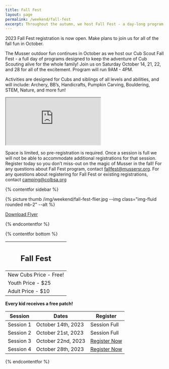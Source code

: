 ```yaml
---
title: Fall Fest
layout: page
permalink: /weekend/fall-fest
excerpt: Throughout the autumn, we host Fall Fest - a day-long program that keeps the adventure of Cub Scouting and Cub Camp happening for the whole family!
---
```


<div class="alert alert-warning" role="alert">2023 Fall Fest registration is now open. Make plans to join us for all of the fall fun in October.</div>

The Musser outdoor fun continues in October as we host our Cub Scout Fall Fest - a full day of programs designed to keep the adventure of Cub Scouting alive for the whole family! Join us on Saturday October 14, 21, 22, and 28 for all of the excitement. Program will run 9AM - 4PM.

Activities are designed for Cubs and siblings of all levels and abilities, and will include: Archery, BB’s, Handicrafts, Pumpkin Carving, Bouldering, STEM, Nature, and more fun!

<div class="embed-responsive embed-responsive-16by9 col-10 offset-1 my-5">
  <iframe class="embed-responsive-item" src="https://www.youtube.com/embed/-WOq4mruCgY" allow="accelerometer; autoplay; encrypted-media; gyroscope; picture-in-picture" allowfullscreen></iframe>
</div>

<p class="text-danger">Space is limited, so pre-registration is required. Once a session is full we will not be able to accommodate additional registrations for that session. Register today so you don’t miss-out on the magic of Musser in the fall! For any questions about Fall Fest program, contact <a href="mailto:fallfest@mussersr.org">fallfest@mussersr.org</a>. For any questions about registering for Fall Fest or existing registrations, contact <a href="mailto:camping@colbsa.org">camping@colbsa.org</a></p>

{% contentfor sidebar %}

{% picture thumb /img/weekend/fall-fest-flier.jpg --img class="img-fluid rounded mb-2" --alt %}

<a href="/files/weekend_details/FallFest2023.pdf" class="btn btn-block btn-primary my-3" download>Download Flyer</a>

{% endcontentfor %}

{% contentfor bottom %}

<div class="row"> 
  <div class="col">
    <table class="table table-striped my-3 text-center">
      <thead class="text-center">
        <tr>
          <th scope="col"><h2 class="my-0">Fall Fest</h2></th>
        </tr>
      </thead>
      <tbody>
          <tr>
            <td>New Cubs Price - Free!</td>
          </tr>
          <tr>
            <td>Youth Price - $25</td>
          </tr>
          <tr>
            <td>Adult Price - $10</td>
          </tr>
      </tbody>
    </table>
    <div class="text-center mb-4">
      <strong>Every kid receives a free patch!</strong><br>
    </div>
  </div> 
  <div class="col">
    <table class="table table-striped my-3 text-center">
      <thead>
        <tr>
          <th scope="col">Session</th>
          <th scope="col">Dates</th>
          <th scope="col">Register</th>
        </tr>
      </thead>
      <tbody>
          <tr>
            <td>Session 1</td>
            <td>October 14th, 2023</td>
            <td>
              <!-- <a class="btn btn-primary btn-block" href="https://scoutingevent.com/525-73425-180587">Register Now</a> -->
              Session Full
            </td>
          </tr>
          <tr>
            <td>Session 2</td>
            <td>October 21st, 2023</td>
            <td>
              <!-- <a class="btn btn-primary btn-block" href="https://scoutingevent.com/525-73425-180588">Register Now</a> -->
              Session Full
            </td>
          </tr>
          <tr>
            <td>Session 3</td>
            <td>October 22nd, 2023</td>
            <td><a class="btn btn-primary btn-block" href="https://scoutingevent.com/525-73425-180590">Register Now</a></td>
          </tr>
          <tr>
            <td>Session 4</td>
            <td>October 28th, 2023</td>
            <td><a class="btn btn-primary btn-block" href="https://scoutingevent.com/525-73425-180589">Register Now</a></td>
          </tr>
      </tbody>
    </table>
  </div>
</div>

{% endcontentfor %}
